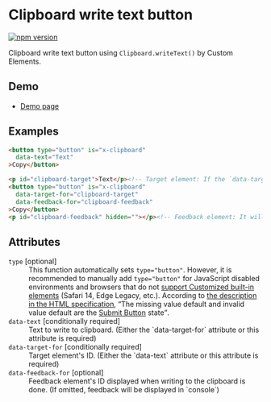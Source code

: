 # Clipboard write text button

[![npm version](https://badge.fury.io/js/%40saekitominaga%2Fcustomelements-button-clipboard.svg)](https://badge.fury.io/js/%40saekitominaga%2Fcustomelements-button-clipboard)

Clipboard write text button using `Clipboard.writeText()` by Custom Elements.

## Demo

- [Demo page](https://saekitominaga.github.io/customelements-button-clipboard/demo.html)

## Examples

```HTML
<button type="button" is="x-clipboard"
  data-text="Text"
>Copy</button>

<p id="clipboard-target">Text</p><!-- Target element: If the `data-target-for` attribute exists, write the contents of this element (Node.textContent or HTMLXXXElement.value or HTMLMetaElement.content) to the clipboard. -->
<button type="button" is="x-clipboard"
  data-target-for="clipboard-target"
  data-feedback-for="clipboard-feedback"
>Copy</button>
<p id="clipboard-feedback" hidden=""></p><!-- Feedback element: It will be displayed when writing to the clipboard is done. -->
```

## Attributes

<dl>
<dt><code>type</code> [optional]</dt>
<dd>This function automatically sets <code>type="button"</code>.
However, it is recommended to manually add <code>type="button"</code> for JavaScript disabled environments and browsers that do not <a href="https://caniuse.com/custom-elementsv1">support Customized built-in elements</a> (Safari 14, Edge Legacy, etc.). According to <a href="https://html.spec.whatwg.org/multipage/form-elements.html#attr-button-type">the description in the HTML specification</a>, <q cite="https://html.spec.whatwg.org/multipage/form-elements.html#attr-button-type">The missing value default and invalid value default are the <a href="https://html.spec.whatwg.org/multipage/form-elements.html#attr-button-type-submit-state">Submit Button</a> state</q>.</dd>
<dt><code>data-text</code> [conditionally required]</dt>
<dd>Text to write to clipboard. (Either the `data-target-for` attribute or this attribute is required)</dd>
<dt><code>data-target-for</code> [conditionally required]</dt>
<dd>Target element's ID. (Either the `data-text` attribute or this attribute is required)</dd>
<dt><code>data-feedback-for</code> [optional]</dt>
<dd>Feedback element's ID displayed when writing to the clipboard is done. (If omitted, feedback will be displayed in `console`)</dd>
</dl>
